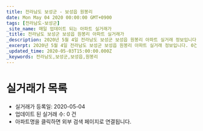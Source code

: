 ```yaml
---
title: 전라남도 보성군 - 보성읍 원봉리
date: Mon May 04 2020 00:00:00 GMT+0900
tags: [전라남도-보성군]
_site_name: 매일 업데이트 되는 아파트 실거래가
_title: 전라남도 보성군 보성읍 원봉리 아파트 실거래가
_description: 2020년 5월 4일 전라남도 보성군 보성읍 원봉리 아파트 실거래 정보입니다. 0건 아파트 정보가 있습니다.
_excerpt: 2020년 5월 4일 전라남도 보성군 보성읍 원봉리 아파트 실거래 정보입니다. 0건 아파트 정보가 있습니다.
_updated_time: 2020-05-03T15:00:00.000Z
_keywords: 전라남도,보성군,보성읍,원봉리
---
```






# 실거래가 목록
- 실거래가 등록일: 2020-05-04
- 업데이트 된 실거래 수: 0 건
- 아파트명을 클릭하면 외부 검색 페이지로 연결됩니다.





